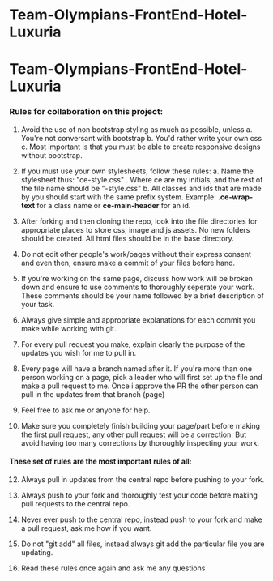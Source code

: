 # Team-Olympians-FrontEnd-Hotel-Luxuria

# Team-Olympians-FrontEnd-Hotel-Luxuria
### Rules for collaboration on this project:

1. Avoid the use of non bootstrap styling as much as possible, unless
  a. You're not conversant with bootstrap
  b. You'd rather write your own css
  c. Most important is that you must be able to create responsive designs without bootstrap.
  
2. If you must use your own stylesheets, follow these rules:
  a. Name the stylesheet thus: "ce-style.css" . Where ce are my initials, and the rest of the file name should be "-style.css"
  b. All classes and ids that are made by you should start with the same prefix system. 
    Example: **.ce-wrap-text** for a class name or **ce-main-header** for an id.
 
3. After forking and then cloning the repo, look into the file directories for appropriate places to store css, image and js assets.
  No new folders should be created. All html files should be in the base directory.

4. Do not edit other people's work/pages without their express consent and even then, ensure make a commit of your files before hand.

5. If you're working on the same page, discuss how work will be broken down and ensure to use comments to thoroughly seperate your work. These comments should be your name followed by a brief description of your task.

6. Always give simple and appropriate explanations for each commit you make while working with git.

7. For every pull request you make, explain clearly the purpose of the updates you wish for me to pull in.

8. Every page will have a branch named after it. If you're more than one person working on a page, pick a leader who will first set up the file and make a pull request to me. Once i approve the PR the other person can pull in the updates from that branch (page)

9. Feel free to ask me or anyone for help.

10. Make sure you completely finish building your page/part before making the first pull request, any other pull request will be a correction. But avoid having too many corrections by thoroughly inspecting your work.



#### These set of rules are the most important rules of all:

12. Always pull in updates from the central repo before pushing to your fork.
13. Always push to your fork and thoroughly test your code before making pull requests to the central repo.
14. Never ever push to the central repo, instead push to your fork and make a pull request, ask me how if you want.
15. Do not "git add" all files, instead always git add the particular file you are updating.

16. Read these rules once again and ask me any questions

